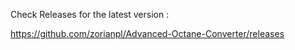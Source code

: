 Check Releases for the latest version : 

https://github.com/zorianpl/Advanced-Octane-Converter/releases
